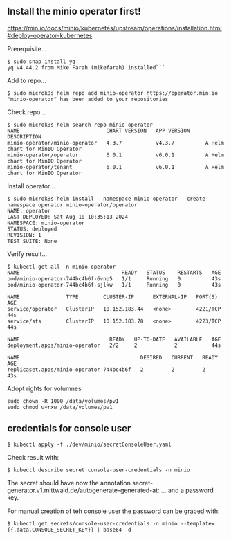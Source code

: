 

## Install the minio operator first!

https://min.io/docs/minio/kubernetes/upstream/operations/installation.html#deploy-operator-kubernetes


Prerequisite...
```
$ sudo snap install yq
yq v4.44.2 from Mike Farah (mikefarah) installed```
```

Add to repo...
```
$ sudo microk8s helm repo add minio-operator https://operator.min.io
"minio-operator" has been added to your repositories
```

Check repo...
```
$ sudo microk8s helm search repo minio-operator
NAME                            CHART VERSION   APP VERSION     DESCRIPTION                    
minio-operator/minio-operator   4.3.7           v4.3.7          A Helm chart for MinIO Operator
minio-operator/operator         6.0.1           v6.0.1          A Helm chart for MinIO Operator
minio-operator/tenant           6.0.1           v6.0.1          A Helm chart for MinIO Operator
```

Install operator...
```
$ sudo microk8s helm install --namespace minio-operator --create-namespace operator minio-operator/operator
NAME: operator
LAST DEPLOYED: Sat Aug 10 10:35:13 2024
NAMESPACE: minio-operator
STATUS: deployed
REVISION: 1
TEST SUITE: None
```

Verify result...
```
$ kubectl get all -n minio-operator
NAME                                 READY   STATUS    RESTARTS   AGE
pod/minio-operator-744bc4b6f-6vnp5   1/1     Running   0          43s
pod/minio-operator-744bc4b6f-sjlkw   1/1     Running   0          43s

NAME               TYPE        CLUSTER-IP      EXTERNAL-IP   PORT(S)    AGE
service/operator   ClusterIP   10.152.183.44   <none>        4221/TCP   44s
service/sts        ClusterIP   10.152.183.78   <none>        4223/TCP   44s

NAME                             READY   UP-TO-DATE   AVAILABLE   AGE
deployment.apps/minio-operator   2/2     2            2           44s

NAME                                       DESIRED   CURRENT   READY   AGE
replicaset.apps/minio-operator-744bc4b6f   2         2         2       43s
```


Adopt rights for volumnes

```
sudo chown -R 1000 /data/volumes/pv1
sudo chmod u+rxw /data/volumes/pv1
```

## credentials for console user

```
$ kubectl apply -f ./dev/minio/secretConsoleUser.yaml
```

Check result with:
```
$ kubectl describe secret console-user-credentials -n minio
```
The secret should have now the annotation secret-generator.v1.mittwald.de/autogenerate-generated-at: ... and a password key.

For manual creation of teh console user the password can be grabed with:
```
$ kubectl get secrets/console-user-credentials -n minio --template={{.data.CONSOLE_SECRET_KEY}} | base64 -d
```
